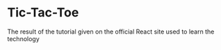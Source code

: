 # Tic-Tac-Toe
The result of the tutorial given on the official React site used to learn the technology
